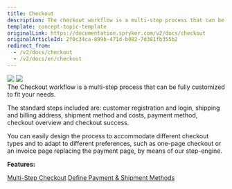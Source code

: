 ```yaml
---
title: Checkout
description: The checkout workflow is a multi-step process that can be fullly customized to fit your needs.
template: concept-topic-template
originalLink: https://documentation.spryker.com/v2/docs/checkout
originalArticleId: 2f0c34ca-899b-471d-b082-7d381fb355b2
redirect_from:
  - /v2/docs/checkout
  - /v2/docs/en/checkout
---
```


<div class='feature-text'>
    <div class='feature-images'>
    <img class="light-mode" src="https://spryker.s3.eu-central-1.amazonaws.com/docs/Document+360/Capabilities+icons/light/Checkout.svg"/>
    <img class="dark-mode" src="https://spryker.s3.eu-central-1.amazonaws.com/docs/Document+360/Capabilities+icons/dark/Checkout.svg"/>
    </div>
    <div class="feature-text-wrap">
The Checkout workflow is a multi-step process that can be fully customized to fit your needs.

The standard steps included are: customer registration and login, shipping and billing address, shipment method and costs, payment method, checkout overview and checkout success.

You can easily design the process to accommodate different checkout types and to adapt to different preferences, such as one-page checkout or an invoice page replacing the payment page, by means of our step-engine.
 </div>
</div>


**Features:**
<div>
<a class="feature-link" href="https://documentation.spryker.com/v2/docs/multi-step-checkout">Multi-Step Checkout</a>  
<a class="feature-link" href="https://documentation.spryker.com/v2/docs/define-payment-shipment-methods">Define Payment & Shipment Methods</a>
</div>
    
